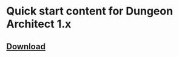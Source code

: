 # Quick start content for Dungeon Architect 1.x

## [Download](https://github.com/coderespawn/dungeon-architect-quick-start-ue4/archive/content_1.x.zip)
